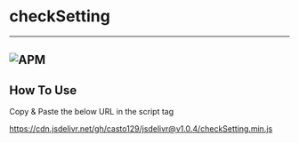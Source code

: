 # checkSetting
---
![APM](https://img.shields.io/apm/l/vim-mode)
---
## How To Use
Copy & Paste the below URL in the script tag

https://cdn.jsdelivr.net/gh/casto129/jsdelivr@v1.0.4/checkSetting.min.js
